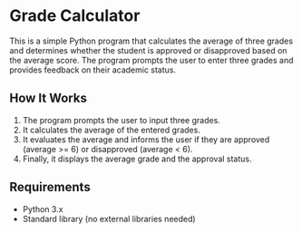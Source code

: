 # Grade Calculator

This is a simple Python program that calculates the average of three grades and determines whether the student is approved or disapproved based on the average score. The program prompts the user to enter three grades and provides feedback on their academic status.

## How It Works

1. The program prompts the user to input three grades.
2. It calculates the average of the entered grades.
3. It evaluates the average and informs the user if they are approved (average >= 6) or disapproved (average < 6).
4. Finally, it displays the average grade and the approval status.

## Requirements

- Python 3.x
- Standard library (no external libraries needed)

